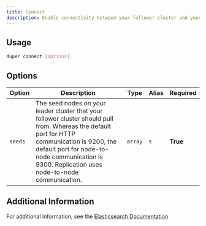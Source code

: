 ```yaml
---
title: Connect
description: Enable connectivity between your follower cluster and your leader cluster
---
```


## Usage

```sh
duper connect [options]
```

## Options

| Option | Description | Type | Alias | Required |
| -------- | ----------- | ------- | -------- | ------- |
| `seeds` | The seed nodes on your leader cluster that your follower cluster should pull from. Whereas the default port for HTTP communication is 9200, the default port for node-to-node communication is 9300. Replication uses node-to-node communication. | `array` | `s` | **True** |

## Additional Information

For additional information, see the [Elasticsearch Documentation](https://www.elastic.co/guide/en/elasticsearch/reference/current/modules-remote-clusters.html)
